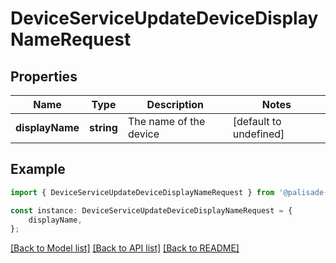 # DeviceServiceUpdateDeviceDisplayNameRequest


## Properties

Name | Type | Description | Notes
------------ | ------------- | ------------- | -------------
**displayName** | **string** | The name of the device | [default to undefined]

## Example

```typescript
import { DeviceServiceUpdateDeviceDisplayNameRequest } from '@palisade-inc/typescript-sdk';

const instance: DeviceServiceUpdateDeviceDisplayNameRequest = {
    displayName,
};
```

[[Back to Model list]](../README.md#documentation-for-models) [[Back to API list]](../README.md#documentation-for-api-endpoints) [[Back to README]](../README.md)
